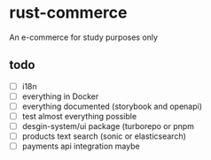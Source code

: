 # rust-commerce
An e-commerce for study purposes only

## todo
- [ ] i18n
- [ ] everything in Docker
- [ ] everything documented (storybook and openapi)
- [ ] test almost everything possible
- [ ] desgin-system/ui package (turborepo or pnpm
- [ ] products text search (sonic or elasticsearch)
- [ ] payments api integration maybe
